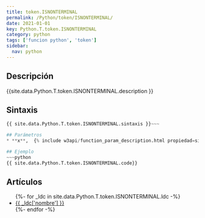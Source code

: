 ```yaml
---
title: token.ISNONTERMINAL
permalink: /Python/token/ISNONTERMINAL/
date: 2021-01-01
key: Python.T.token.ISNONTERMINAL
category: python
tags: ['funcion python', 'token']
sidebar: 
  nav: python
---
```


## Descripción
{{site.data.Python.T.token.ISNONTERMINAL.description }}

## Sintaxis
~~~python
{{ site.data.Python.T.token.ISNONTERMINAL.sintaxis }}~~~

## Parámetros
* **x**,  {% include w3api/function_param_description.html propiedad=site.data.Python.T.token.ISNONTERMINAL valor="x" %}

## Ejemplo
~~~python
{{ site.data.Python.T.token.ISNONTERMINAL.code}}
~~~

## Artículos
<ul>
{%- for _ldc in site.data.Python.T.token.ISNONTERMINAL.ldc -%}
   <li>
       <a href="{{_ldc['url'] }}">{{ _ldc['nombre'] }}</a>
   </li>
{%- endfor -%}
</ul>
